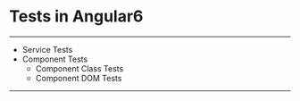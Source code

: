 # Tests in Angular6

---

  - Service Tests
  - Component Tests
    - Component Class Tests
    - Component DOM Tests


---


